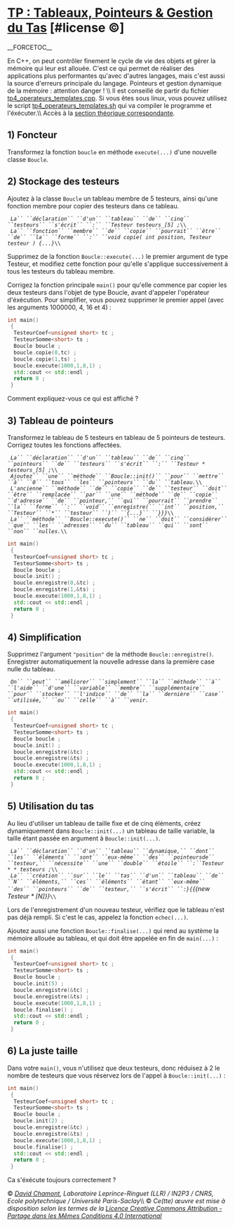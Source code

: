 # [TP : Tableaux, Pointeurs & Gestion du Tas](README.md "wikilink") \[\#license ©\]

\_\_FORCETOC\_\_

En C++, on peut contrôler finement le cycle de vie des objets et gérer la mémoire qui leur est allouée. C'est ce qui permet de réaliser des applications plus performantes qu'avec d'autres langages, mais c'est aussi la source d'erreurs principale du langage. Pointeurs et gestion dynamique de la mémoire : attention danger \! \\\\ Il est conseillé de partir du fichier [tp4\_operateurs\_templates.cpp](coefs-old/tp4_operateurs_templates.cpp "wikilink"). Si vous êtes sous linux, vous pouvez utilisez le script [tp4\_operateurs\_templates.sh](coefs-old/tp4_operateurs_templates.sh "wikilink") qui va compiler le programme et l'éxécuter.\\\\ Accès à la [section théorique correspondante](ComplementTableauxPointeursTas "wikilink").

## 1\) Foncteur

Transformez la fonction `boucle` en méthode `execute(...)` d'une nouvelle classe `Boucle`.

## 2\) Stockage des testeurs

Ajoutez à la classe `Boucle` un tableau membre de 5 testeurs, ainsi qu'une fonction membre pour copier des testeurs dans ce tableau.

` `*`La`` ``déclaration`` ``d'un`` ``tableau`` ``de`` ``cinq`` ``testeurs`` ``s'écrit`` ``:`` ``Testeur testeurs_[5] ;`*`\\`  
` `*`La`` ``fonction`` ``membre`` ``de`` ``copie`` ``pourrait`` ``être`` ``de`` ``la`` ``forme`` ``:`` ``void copie( int position, Testeur testeur ) {...}`*`\\`

Supprimez de la fonction `Boucle::execute(...)` le premier argument de type Testeur, et modifiez cette fonction pour qu'elle s'applique successivement à tous les testeurs du tableau membre.

Corrigez la fonction principale `main()` pour qu'elle commence par copier les deux testeurs dans l'objet de type Boucle, avant d'appeler l'opérateur d'éxécution. Pour simplifier, vous pouvez supprimer le premier appel (avec les arguments 1000000, 4, 16 et 4) :

``` cpp
int main()
 {
  TesteurCoef<unsigned short> tc ;
  TesteurSomme<short> ts ;
  Boucle boucle ;
  boucle.copie(0,tc) ;
  boucle.copie(1,ts) ;
  boucle.execute(1000,1,8,1) ;
  std::cout << std::endl ;
  return 0 ;
 }
```

Comment expliquez-vous ce qui est affiché ?

## 3\) Tableau de pointeurs

Transformez le tableau de 5 testeurs en tableau de 5 pointeurs de testeurs. Corrigez toutes les fonctions affectées.

` `*`La`` ``déclaration`` ``d'un`` ``tableau`` ``de`` ``cinq`` ``pointeurs`` ``de`` ``testeurs`` ``s'écrit`` ``:`` ``Testeur * testeurs_[5] ;`*`\\`  
` `*`Ajoutez`` ``une`` ``méthode`` ``Boucle::init()`` ``pour`` ``mettre`` ``à`` ``0`` ``tous`` ``les`` ``pointeurs`` ``du`` ``tableau.`*`\\`  
` `*`L'ancienne`` ``méthode`` ``de`` ``copie`` ``de`` ``testeur`` ``doit`` ``être`` ``remplacée`` ``par`` ``une`` ``méthode`` ``de`` ``copie`` ``d'adresse`` ``de`` ``pointeur,`` ``qui`` ``pourrait`` ``prendre`` ``la`` ``forme`` ``:`` ``void`` ``enregistre(`` ``int`` ``position,`` ``Testeur`` ``*`` ``testeur`` ``)`` ``{...}`` ``}}}`*`\\`  
` `*`La`` ``méthode`` ``Boucle::execute()`` ``ne`` ``doit`` ``considérer`` ``que`` ``les`` ``adresses`` ``du`` ``tableau`` ``qui`` ``sont`` ``non`` ``nulles.`*`\\`

``` cpp
int main()
 {
  TesteurCoef<unsigned short> tc ;
  TesteurSomme<short> ts ;
  Boucle boucle ;
  boucle.init() ;
  boucle.enregistre(0,&tc) ;
  boucle.enregistre(1,&ts) ;
  boucle.execute(1000,1,8,1) ;
  std::cout << std::endl ;
  return 0 ;
 }
```

## 4\) Simplification

Supprimez l'argument `"position"` de la méthode `Boucle::enregistre()`. Enregistrer automatiquement la nouvelle adresse dans la première case nulle du tableau.

` `*`On`` ``peut`` ``améliorer`` ``simplement`` ``la`` ``méthode`` ``à`` ``l'aide`` ``d'une`` ``variable`` ``membre`` ``supplémentaire`` ``pour`` ``stocker`` ``l'indice`` ``de`` ``la`` ``dernière`` ``case`` ``utilisée,`` ``ou`` ``celle`` ``à`` ``venir.`*

``` cpp
int main()
 {
  TesteurCoef<unsigned short> tc ;
  TesteurSomme<short> ts ;
  Boucle boucle ;
  boucle.init() ;
  boucle.enregistre(&tc) ;
  boucle.enregistre(&ts) ;
  boucle.execute(1000,1,8,1) ;
  std::cout << std::endl ;
  return 0 ;
 }
```

## 5\) Utilisation du tas

Au lieu d'utiliser un tableau de taille fixe et de cinq éléments, créez dynamiquement dans `Boucle::init(...)` un tableau de taille variable, la taille étant passée en argument à `Boucle::init(...)`.

` `*`La`` ``déclaration`` ``d'un`` ``tableau`` ``dynamique,`` ``dont`` ``les`` ``éléments`` ``sont`` ``eux-même`` ``des`` ``pointeursde`` ``testeur,`` ``nécessite`` ``une`` ``double`` ``étoile`` ``:``Testeur * * testeurs ;`*`\\`  
` `*`La`` ``création`` ``sur`` ``le`` ``tas`` ``d'un`` ``tableau`` ``de`` ``N`` ``éléments,`` ``ces`` ``éléments`` ``étant`` ``eux-même`` ``des`` ``pointeurs`` ``de`` ``testeur,`` ``s'écrit`` ``:}{`{{new Testeur * [N]}}*`\\`

Lors de l'enregistrement d'un nouveau testeur, vérifiez que le tableau n'est pas déjà rempli. Si c'est le cas, appelez la fonction `echec(...)`.

Ajoutez aussi une fonction `Boucle::finalise(...)` qui rend au système la mémoire allouée au tableau, et qui doit être appelée en fin de `main(...)` :

``` cpp
int main()
 {
  TesteurCoef<unsigned short> tc ;
  TesteurSomme<short> ts ;
  Boucle boucle ;
  boucle.init(5) ;
  boucle.enregistre(&tc) ;
  boucle.enregistre(&ts) ;
  boucle.execute(1000,1,8,1) ;
  boucle.finalise() ;
  std::cout << std::endl ;
  return 0 ;
 }
```

## 6\) La juste taille

Dans votre `main()`, vous n'utilisez que deux testeurs, donc réduisez à 2 le nombre de testeurs que vous réservez lors de l'appel à `Boucle::init(...)` :

``` cpp
int main()
 {
  TesteurCoef<unsigned short> tc ;
  TesteurSomme<short> ts ;
  Boucle boucle ;
  boucle.init(2) ;
  boucle.enregistre(&tc) ;
  boucle.enregistre(&ts) ;
  boucle.execute(1000,1,8,1) ;
  boucle.finalise() ;
  std::cout << std::endl ;
  return 0 ;
 }
```

Ca s'éxécute toujours correctement ?

© *[David Chamont](http://llr.in2p3.fr/spip.php?page=view_person&personID=121), Laboratoire Leprince-Ringuet (LLR) / IN2P3 / CNRS, Ecole polytechnique / Université Paris-Saclay*\\\\ © *Ce(tte) œuvre est mise à disposition selon les termes de la [Licence Creative Commons Attribution - Partage dans les Mêmes Conditions 4.0 International](http://creativecommons.org/licenses/by-sa/4.0/)*
